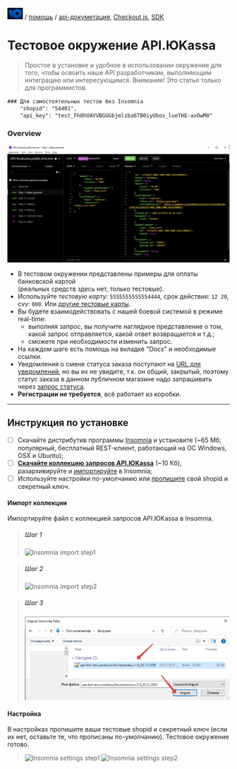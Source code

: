<!--
### N.B.

** Внимание! ** Начиная с 04.05.2018 изменился пароль (`api_key`). Если вы использовали старый пароль, обновите его. Старый пароль ~test_OGpIHQMdVeLp1giWoPn033vKRxNUAGcAdZizIymbOfg~.
-->

[![ЮKassa](/i/yookassalogo.png "ЮKassa")](https://yookassa.ru) / [помощь](https://yookassa.ru/docs/support) / [api-докуметация](https://yookassa.ru/developers), [Checkout.js](https://yookassa.ru/developers/payment-forms/other/yc-js), [SDK](https://yookassa.ru/developers#sdk)

Тестовое окружение API.ЮKassa
===================================
> Простое в установке и удобное в использовании окружение для того, чтобы освоить наше API разработчикам, выполняющим интеграцию или интересующимся. Внимание! Это статья только для программистов.

```
### Для самостоятельных тестов без Insomnia
	"shopid": "54401",
	"api_key": "test_Fh8hUAVVBGUGbjmlzba6TB0iyUbos_lueTHE-axOwM0"
```
<!--
### BUG FIX 21.02.2018

К сожалению, в процессе эксплуатации тестового магазина возникла одна техническая накладка. Раньше в запросах не требовалось передавать номер товара (и так оно и должно быть в обычном shopid), но мы тестировали многотоварный режим и теперь в запросе payments передавайте:

```
	"recipient": {
    		"gateway_id": "289250"
  	}
```
Иначе вы будете получать ошибку вида:
```
{
	"type": "error",
	"id": "fb202ed8-e975-46b1-991f-b5ec948d1fee",
	"code": "invalid_request",
	"description": "Failed to resolve gateway id, please provide recipient field in request",
	"parameter": "recipient"
}
```
Это временно. Поправим.
-->

### Overview

![пример тестового окружения для тестирования API.ЮKassa в REST клиенте Insomnia](/checkout-api/sample/rest/insomnia/api.yookassa.insomnia-sample.png "пример тестового окружения для тестирования API.ЮKassa в REST клиенте Insomnia")

 * В тестовом окружении представлены примеры для оплаты банковской картой  
 (реальных средств здесь нет, только тестовые).
 * Используйте *тестовую карту*: `5555555555554444`, срок действия: `12 20`, cvv: `000`. Или [другие тестовые карты](https://yookassa.ru/developers/using-api/testing#test-bank-card).
 * Вы будете взаимодействовать с нашей боевой системой в режиме real-time:
   * выполняя запрос, вы получите наглядное представление о том, какой запрос отправляется, какой ответ возвращается и т.д.;
   * cможете при необходимости изменить запрос.
 * На каждом шаге есть помощь на вкладке "Docs" и необходимые ссылки.
 * Уведомления о смене статуса заказа поступают на [URL для уведомлений](/checkout-api/031-01%20url%20для%20уведомлений.md), но вы их не увидите, т.к. он общий, закрытый, поэтому статус заказа в данном публичном магазине надо запрашивать через [запрос статуса](https://yookassa.ru/developers/api#информация_о_платеже).
 * **Регистрации не требуется**, всё работает из коробки.

---

## Инструкция по установке
- [ ] Скачайте дистрибутив программы [Insomnia](https://insomnia.rest/) и установите (~65 Мб; популярный, бесплатный REST-клиент, работающий на ОС Windows, OSX и Ubuntu);
- [ ] **[Скачайте коллекцию запросов API.ЮKassa](/checkout-api/sample/rest/insomnia/API.yookassa_test-env-for-insomnia.v1-002.ru.json.zip)** (~10 Кб), разархивируйте и [импортируйте](#Импорт-коллекции) в Insomnia;
- [ ] Используйте настройки по-умолчанию или [пропишите](#Настройка) свой shopid и секретный ключ.

#### Импорт коллекции

Импортируйте файл с коллекцией запросов API.ЮKassa в Insomnia.

> ##### Шаг 1
> ![Insomnia import step1](/checkout-api/sample/rest/insomnia/insomnia-import-step1.png "Insomnia import step1")

> ##### Шаг 2
> ![Insomnia import step2](/checkout-api/sample/rest/insomnia/insomnia-import-step2.png "Insomnia import step2")

> ##### Шаг 3
> ![Insomnia import step3](/checkout-api/sample/rest/insomnia/insomnia-import-step3.png "Insomnia import step3")

#### Настройка

В настройках пропишите ваши тестовые shopid и секретный ключ (если их нет, оставьте те, что прописаны по-умолчанию). Тестовое окружение готово.

> ![Insomnia settings step1](/checkout-api/sample/rest/insomnia/settings-step1.png "Insomnia settings step1")
> ![Insomnia settings step2](/checkout-api/sample/rest/insomnia/settings-step2.png "Insomnia settings step2")

<!--
#### Ссылки
* [Insomnia](https://insomnia.rest/) - удобный, бесплатный REST-клиент под все операционные системы.
* Файл с коллекцией запросов API.ЮKassa
* Документация ЮKassa
* Гайды API.ЮKassa
:mortar_board: Тестовые окружение для работы с нашим API, это подготовленная нашими специалистами легкий у установке комлекс

-->

